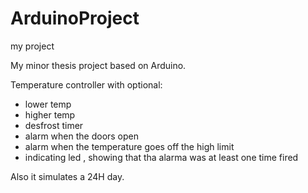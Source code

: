 ArduinoProject
==============

my project

My minor thesis project based on Arduino.

Temperature controller with optional: 

- lower temp
- higher temp
- desfrost timer 
- alarm when the doors open
- alarm when the temperature goes off the high limit
- indicating led , showing that tha alarma was at least one time fired


Also it simulates a 24H day. 
